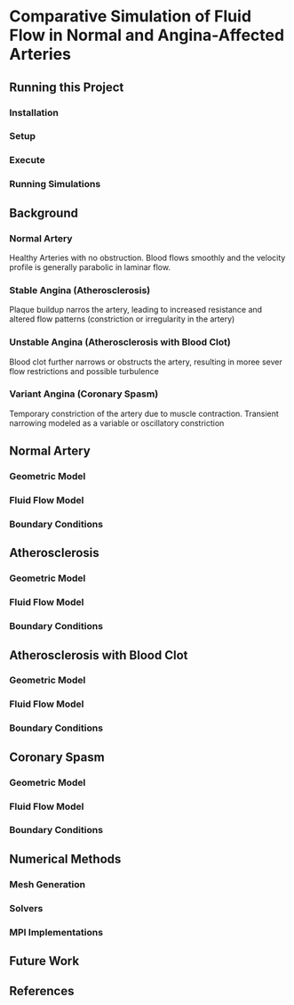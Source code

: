 # Comparative Simulation of Fluid Flow in Normal and Angina-Affected Arteries

## Running this Project
### Installation
### Setup
### Execute
### Running Simulations

## Background
### Normal Artery
Healthy Arteries with no obstruction. Blood flows smoothly and the velocity profile is generally parabolic in laminar flow.
### Stable Angina (Atherosclerosis)
Plaque buildup narros the artery, leading to increased resistance and altered flow patterns (constriction or irregularity in the artery)
### Unstable Angina (Atherosclerosis with Blood Clot)
Blood clot further narrows or obstructs the artery, resulting in moree sever flow restrictions and possible turbulence
### Variant Angina (Coronary Spasm)
Temporary constriction of the artery due to muscle contraction. Transient narrowing modeled as a variable or oscillatory constriction

## Normal Artery
### Geometric Model
### Fluid Flow Model
### Boundary Conditions

## Atherosclerosis
### Geometric Model
### Fluid Flow Model
### Boundary Conditions

## Atherosclerosis with Blood Clot
### Geometric Model
### Fluid Flow Model
### Boundary Conditions

## Coronary Spasm
### Geometric Model
### Fluid Flow Model
### Boundary Conditions

## Numerical Methods
### Mesh Generation
### Solvers
### MPI Implementations

## Future Work

## References